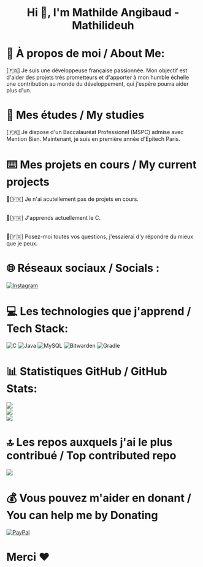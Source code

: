 <h1 align="center">Hi 👋, I'm Mathilde Angibaud - Mathilideuh</h1>

# 💫 À propos de moi / About Me:
[🇫🇷] Je suis une développeuse française passionnée. Mon objectif est d'aider des projets très prometteurs et d'apporter à mon humble échelle une contribution au monde du développement, qui j'espère pourra aider plus d'un.

# 🏫 Mes études / My studies
[🇫🇷] Je dispose d'un Baccalauréat Professionel (MSPC) admise avec Mention Bien. Maintenant, je suis en première année d'Epitech Paris.

# ⌨️ Mes projets en cours / My current projects

🔭[🇫🇷] Je n'ai acutellement pas de projets en cours.

<br>🌱[🇫🇷] J'apprends actuellement le C.

<br>💬[🇫🇷] Posez-moi toutes vos questions, j'essaierai d'y répondre du mieux que je peux.


# 🌐 Réseaux sociaux / Socials :

[![Instagram](https://img.shields.io/badge/Instagram-%23E4405F.svg?logo=Instagram&logoColor=white)](https://instagram.com/Mathilde.narc)

# 💻 Les technologies que j'apprend / Tech Stack:

![C](https://img.shields.io/badge/c%23-%23239120.svg?style=for-the-badge&logo=c&logoColor=white) ![Java](https://img.shields.io/badge/java-%23ED8B00.svg?style=for-the-badge&logo=openjdk&logoColor=white) ![MySQL](https://img.shields.io/badge/mysql-4479A1.svg?style=for-the-badge&logo=mysql&logoColor=white) ![Bitwarden](https://img.shields.io/badge/bitwarden-%23175DDC.svg?style=for-the-badge&logo=bitwarden&logoColor=white) ![Gradle](https://img.shields.io/badge/Gradle-02303A.svg?style=for-the-badge&logo=Gradle&logoColor=white)

# 📊 Statistiques GitHub / GitHub Stats:

![](https://github-readme-stats.vercel.app/api?username=Mathildeuh&theme=one_dark_pro&hide_border=false&include_all_commits=true&count_private=true)<br/>
![](https://github-readme-streak-stats.herokuapp.com/?user=Mathildeuh&theme=one_dark_pro&hide_border=false)<br/>
![](https://github-readme-stats.vercel.app/api/top-langs/?username=Mathildeuh&theme=one_dark_pro&hide_border=false&include_all_commits=true&count_private=true&layout=compact)

# 🔝 Les repos auxquels j'ai le plus contribué / Top contributed repo

![](https://github-contributor-stats.vercel.app/api?username=Mathilideuh&limit=5&theme=onedark&combine_all_yearly_contributions=true)

# 💰 Vous pouvez m'aider en donant / You can help me by Donating
[![PayPal](https://img.shields.io/badge/Buy%20Me%20a%20Coffee-ffdd00?style=for-the-badge&logo=paypal&logoColor=black)](https://www.paypal.com/paypalme/MathildeAngibaud)

# Merci ❤️
